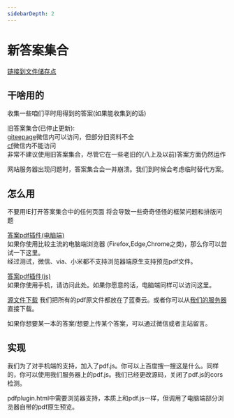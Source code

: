 ```yaml
---
sidebarDepth: 2
---
```

# 新答案集合
[链接到文件储存点](https://xiyu.943689.top)
## 干啥用的
收集一些咱们平时用得到的答案(如果能收集到的话)

旧答案集合(已停止更新):  
[giteepage](https://zhentouyu.gitee.io/)微信内可以访问，但部分旧资料不全  
[cf](https://zhentouyu.pages.dev/)微信内不能访问  
非常不建议使用旧答案集合，尽管它在一些老旧的(八上及以前)答案方面仍然运作

网站服务器出现问题时，答案集合会一并崩溃。我们到时候会考虑临时替代方案。

## 怎么用
不要用IE打开答案集合中的任何页面 将会导致一些奇奇怪怪的框架问题和排版问题

[答案pdf插件(电脑端)](https://xiyu.943689.top/answer/pdfplugin.html)  
如果你使用比较主流的电脑端浏览器 (Firefox,Edge,Chrome之类)，那么你可以尝试一下这里。  
经过测试，微信、via、小米都不支持浏览器端原生支持预览pdf文件。

[答案pdf插件(js)](https://xiyu.943689.top/answer/pdfjs.html)  
如果你使用手机，请访问此处。如果你愿意的话，电脑端同样可以访问这里。

[源文件下载](https://xiyu.943689.top/answer/#filedownload)
我们把所有的pdf原文件都放在了蓝奏云。或者你可以从[我们的服务器](https://xiyu.943689.top/answer/pdf/)直接下载。

如果你想要某一本的答案/想要上传某个答案，可以通过微信或者主站留言。

## 实现
我们为了对手机端的支持，加入了pdf.js。你可以上百度搜一搜这是什么。同样的，你可以使用我们服务器上的pdf.js。我们已经更改源码，关闭了pdf.js的cors检测。

pdfplugin.html中需要浏览器支持，本质上和pdf.js一样，但调用了电脑端部分浏览器自带的pdf原生预览。